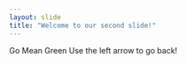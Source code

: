 ```yaml
---
layout: slide
title: "Welcome to our second slide!"
---
```

Go Mean Green
Use the left arrow to go back!
